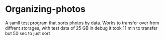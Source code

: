 # Organizing-photos
A samll test program that sorts photos by data. 
Works to transfer over from diffrent storages, with test data of 25 GB in debug it took 11 min to transfer but 50 sec to just sort 
